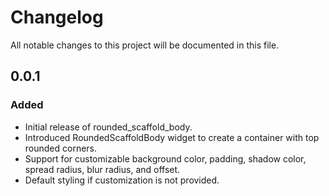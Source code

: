 # Changelog
 All notable changes to this project will be documented in this file.

## 0.0.1
### Added
* Initial release of rounded_scaffold_body.
* Introduced RoundedScaffoldBody widget to create a container with top rounded corners.
* Support for customizable background color, padding, shadow color, spread radius, blur radius, and offset.
* Default styling if customization is not provided.